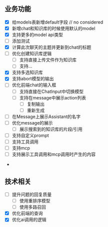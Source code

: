 ## 业务功能

- [X] 给models表新增default字段 // no considered
- [X] 新增chat和知识库的时候使用默认的model
- [X] 支持更多的model api类型
- [ ] 添加测试
- [X] 计算此次聊天的主题并更新到chat的标题
- [ ] 优化创建知识库逻辑
  - [ ] 支持直接上传文件作为知识库
  - [ ] 支持...
- [X] 支持多选知识库
- [X] 支持abort模型的输出
- [ ] 优化前端chat的输入框
    - [ ] 支持直接在ChatInput中切换模型
    - [ ] 支持在message中展示action列表
      - [ ] 复制输出
      - [ ] 重新生成
- [ ] 在Message上展示Assistant的名字
- [ ] 优化message的展示
  - [ ] 展示搜索到的知识库的片段/引用
- [ ] 支持自定义prompt
- [ ] 支持工具调用
- [ ] 支持mcp
- [ ] 支持展示工具调用和mcp调用时产生的内容
- 

## 技术相关

- [ ] 提升问题的回复质量
  - [ ] 使用重排序模型
  - [ ] 使用多路召回
- [X] 优化前端的查询
- [X] 优化ai调用的逻辑
